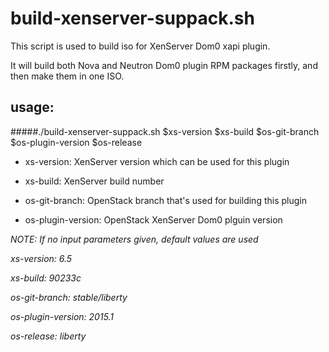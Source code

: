 # build-xenserver-suppack.sh

This script is used to build iso for XenServer Dom0 xapi plugin.

It will build both Nova and Neutron Dom0 plugin RPM packages firstly,
and then make them in one ISO.


## usage:

#####./build-xenserver-suppack.sh $xs-version $xs-build $os-git-branch $os-plugin-version $os-release

* xs-version: XenServer version which can be used for this plugin

* xs-build: XenServer build number

* os-git-branch: OpenStack branch that's used for building this plugin

* os-plugin-version: OpenStack XenServer Dom0 plguin version



*NOTE: If no input parameters given, default values are used*

*xs-version: 6.5*

*xs-build: 90233c*

*os-git-branch: stable/liberty*

*os-plugin-version: 2015.1*

*os-release: liberty*


